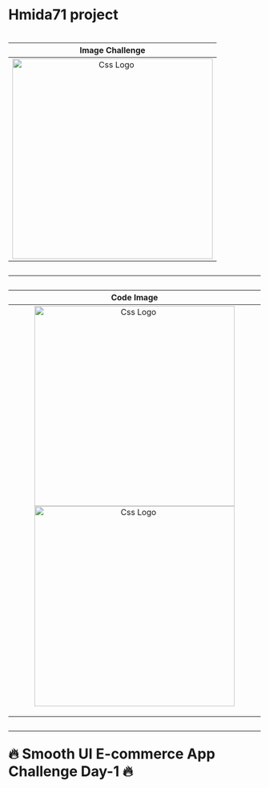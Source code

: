 <h1>Hmida71 project<h1>
<table>
<thead> 
<tr>
  <th align="center">Image Challenge</th>
</tr>
</thead>
<tbody>
<tr>
  <td align="center">
  <a target="_blank" rel="" href="https://user-images.githubusercontent.com/69757558/194782923-64a03c36-c63c-4df8-8100-dbf4627bc888.png">
  <img src="https://user-images.githubusercontent.com/69757558/194782923-64a03c36-c63c-4df8-8100-dbf4627bc888.png" alt="Css Logo" with="200" height="400"/>
  </a>
   
 
  </td>
  
  
  
</tr>
  
  
</tbody>
  
  
</table>


<hr>



<table>
  
  
  
<thead>
<tr>
  <th align="center">Code Image</th>

</tr>
  
  
</thead>
  
 
<tbody>
<tr>
  
  <td align="center">
    
    
    
  <a target="_blank" rel="" href="https://user-images.githubusercontent.com/69757558/194782927-54af3046-a29f-4b03-af64-7ee2878f9d93.jpg">
  <img src="https://user-images.githubusercontent.com/69757558/194782927-54af3046-a29f-4b03-af64-7ee2878f9d93.jpg" alt="Css Logo" with="200" height="400"/>
    </a>
    <a target="_blank" rel="" href="https://user-images.githubusercontent.com/69757558/194782925-c7f30e9c-a0b4-4c14-b642-e4eec72671d8.jpg">
     <img src="https://user-images.githubusercontent.com/69757558/194782925-c7f30e9c-a0b4-4c14-b642-e4eec72671d8.jpg" alt="Css Logo" with="200" height="400"/>


  </a></td>
  
</tr>
</tbody>
</table>


 <hr>
 
 🔥 Smooth UI E-commerce App Challenge Day-1 🔥

